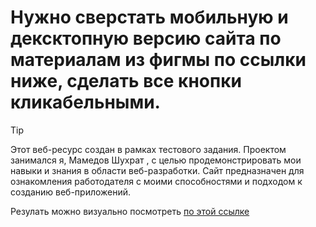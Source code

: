 # Нужно сверстать мобильную и дексктопную версию сайта по материалам из фигмы по ссылки ниже, сделать все кнопки кликабельными.

> [!TIP] 
> Этот веб-ресурс создан в рамках тестового задания. Проектом занимался я, Мамедов Шухрат , с целью продемонстрировать мои навыки и знания в области веб-разработки. Сайт  предназначен для ознакомления работодателя с моими способностями и подходом к созданию веб-приложений.

Резулать можно визуально посмотреть [по этой ссылке](https://mr-boost-six.vercel.app/)
